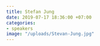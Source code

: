 ```yaml
---
title: Stefan Jung
date: 2019-07-17 18:36:00 +07:00
categories:
- speakers
image: "/uploads/Stevan-Jung.jpg"
---
```


